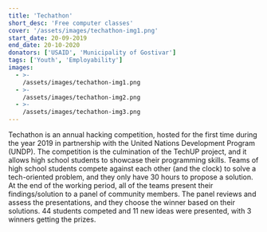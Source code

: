 ```yaml
---
title: 'Techathon'
short_desc: 'Free computer classes'
cover: '/assets/images/techathon-img1.png'
start_date: 20-09-2019
end_date: 20-10-2020
donators: ['USAID', 'Municipality of Gostivar']
tags: ['Youth', 'Employability']
images:
  - >-
    /assets/images/techathon-img1.png
  - >-
    /assets/images/techathon-img2.png
  - >-
    /assets/images/techathon-img3.png
---
```


Techathon is an annual hacking competition, hosted for the first time during the year 2019 in partnership with the United Nations Development Program (UNDP). The competition is the culmination of the TechUP project, and it allows high school students to showcase their programming skills. Teams of high school students compete against each other (and the clock) to solve a tech-oriented problem, and they only have 30 hours to propose a solution. At the end of the working period, all of the teams present their findings/solution to a panel of community members. The panel reviews and assess the presentations, and they choose the winner based on their solutions. 44 students competed and 11 new ideas were presented, with 3 winners getting the prizes. 